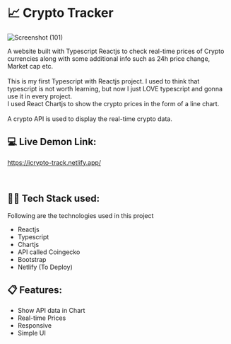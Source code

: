 # :chart_with_upwards_trend: Crypto Tracker
![Screenshot (101)](https://user-images.githubusercontent.com/97867019/163273049-db383553-8415-4308-a621-bb7dff68fdab.png)


A website built with Typescript Reactjs to check real-time prices of Crypto currencies along with some additional info such as 24h price change, Market cap etc. <br /><br />
This is my first Typescript with Reactjs project. I used to think that typescript is not worth learning, but now I just LOVE typescript and gonna use it in every project. <br/>
I used React Chartjs to show the crypto prices in the form of a line chart. <br /><br />
A crypto API is used to display the real-time crypto data.

## 💻 Live Demon Link:
https://icrypto-track.netlify.app/

<br>

## 👨‍💻 Tech Stack used:

Following are the technologies used in this project

- Reactjs
- Typescript
- Chartjs
- API called Coingecko
- Bootstrap 
- Netlify (To Deploy)

## :clipboard: Features:

- Show API data in Chart
- Real-time Prices
- Responsive
- Simple UI

